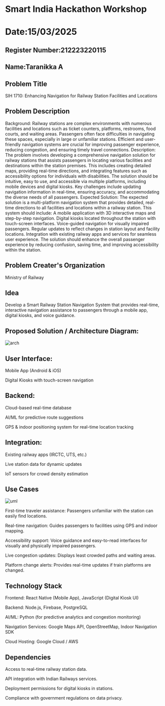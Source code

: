 # Smart India Hackathon Workshop
# Date:15/03/2025
## Register Number:212223220115
## Name:Taranikka A
## Problem Title
SIH 1710: Enhancing Navigation for Railway Station Facilities and Locations
## Problem Description
Background: Railway stations are complex environments with numerous facilities and locations such as ticket counters, platforms, restrooms, food courts, and waiting areas. Passengers often face difficulties in navigating these spaces, especially in large or unfamiliar stations. Efficient and user-friendly navigation systems are crucial for improving passenger experience, reducing congestion, and ensuring timely travel connections. Description: The problem involves developing a comprehensive navigation solution for railway stations that assists passengers in locating various facilities and destinations within the station premises. This includes creating detailed maps, providing real-time directions, and integrating features such as accessibility options for individuals with disabilities. The solution should be intuitive, easy to use, and accessible via multiple platforms, including mobile devices and digital kiosks. Key challenges include updating navigation information in real-time, ensuring accuracy, and accommodating the diverse needs of all passengers. Expected Solution: The expected solution is a multi-platform navigation system that provides detailed, real-time directions to all facilities and locations within a railway station. This system should include: A mobile application with 3D interactive maps and step-by-step navigation. Digital kiosks located throughout the station with touch-screen interfaces. Voice-guided navigation for visually impaired passengers. Regular updates to reflect changes in station layout and facility locations. Integration with existing railway apps and services for seamless user experience. The solution should enhance the overall passenger experience by reducing confusion, saving time, and improving accessibility within the station.

## Problem Creater's Organization
Ministry of Railway

## Idea
Develop a Smart Railway Station Navigation System that provides real-time, interactive navigation assistance to passengers through a mobile app, digital kiosks, and voice guidance.

## Proposed Solution / Architecture Diagram:

![arch](https://github.com/user-attachments/assets/b3305d06-a880-4a88-8a66-56405a30f951)

## User Interface:

Mobile App (Android & iOS)

Digital Kiosks with touch-screen navigation

## Backend:

Cloud-based real-time database

AI/ML for predictive route suggestions

GPS & indoor positioning system for real-time location tracking

## Integration:

Existing railway apps (IRCTC, UTS, etc.)

Live station data for dynamic updates

IoT sensors for crowd density estimation


## Use Cases
![uml](https://github.com/user-attachments/assets/2c247436-1d7c-47dc-a432-f2d5a1b988c9)

First-time traveler assistance: Passengers unfamiliar with the station can easily find locations.

Real-time navigation: Guides passengers to facilities using GPS and indoor mapping.

Accessibility support: Voice guidance and easy-to-read interfaces for visually and physically impaired passengers.

Live congestion updates: Displays least crowded paths and waiting areas.

Platform change alerts: Provides real-time updates if train platforms are changed.



## Technology Stack

Frontend: React Native (Mobile App), JavaScript (Digital Kiosk UI)

Backend: Node.js, Firebase, PostgreSQL

AI/ML: Python (for predictive analytics and congestion monitoring)

Navigation Services: Google Maps API, OpenStreetMap, Indoor Navigation SDK

Cloud Hosting: Google Cloud / AWS

## Dependencies

Access to real-time railway station data.

API integration with Indian Railways services.

Deployment permissions for digital kiosks in stations.

Compliance with government regulations on data privacy.


